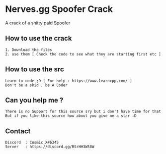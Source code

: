 # Nerves.gg Spoofer Crack
A crack of a shitty paid Spoofer 

## How to use the crack
```
1. Download the files
2. use them [ Check the code to see what they are starting first etc ] 
```
## How to use the src
```
Learn to code ;D [ For help : https://www.learncpp.com/ ]
Don't be a skid , be A Coder
```
## Can you help me ?
```
There is no Support for this source sry but i don't have time for that
But if you like this source how about you give me a star :D
```
## Contact
```
Discord  : Cosmic X#6345
Server   : https://discord.gg/BSrHH3W58W
```
